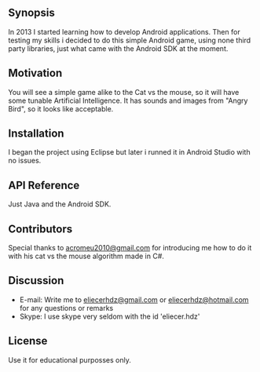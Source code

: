 ## Synopsis

In 2013 I started learning how to develop Android applications. Then for testing my skills i decided to do this simple Android game, using none third party libraries, just what came with the Android SDK at the moment.

## Motivation

You will see a simple game alike to the Cat vs the mouse, so it will have some tunable Artificial Intelligence. It has sounds and images from "Angry Bird", so it looks like acceptable.

## Installation

I began the project using Eclipse but later i runned it in Android Studio with no issues.

## API Reference

Just Java and the Android SDK.

## Contributors

Special thanks to acromeu2010@gmail.com for introducing me how to do it with his cat vs the mouse algorithm made in C#.


## Discussion

 - E-mail: Write me to eliecerhdz@gmail.com or eliecerhdz@hotmail.com for any questions or remarks 
 - Skype: I use skype very seldom with the id 'eliecer.hdz'

## License

Use it for educational purposses only.

